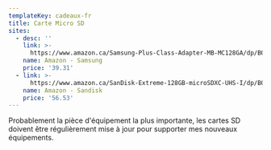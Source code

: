 ```yaml
---
templateKey: cadeaux-fr
title: Carte Micro SD
sites:
  - desc: ''
    link: >-
      https://www.amazon.ca/Samsung-Plus-Class-Adapter-MB-MC128GA/dp/B07DKJTNJS/ref=sr_1_2?ie=UTF8&qid=1544479762&sr=8-2&keywords=128gb+micro+sd+card
    name: Amazon - Samsung
    price: '39.31'
  - link: >-
      https://www.amazon.ca/SanDisk-Extreme-128GB-microSDXC-UHS-I/dp/B06XX3X9JD/ref=sr_1_8?ie=UTF8&qid=1544479762&sr=8-8&keywords=128gb+micro+sd+card
    name: Amazon - Sandisk
    price: '56.53'
---
```

Probablement la pièce d'équipement la plus importante, les cartes SD doivent être régulièrement mise à jour pour supporter mes nouveaux équipements.
